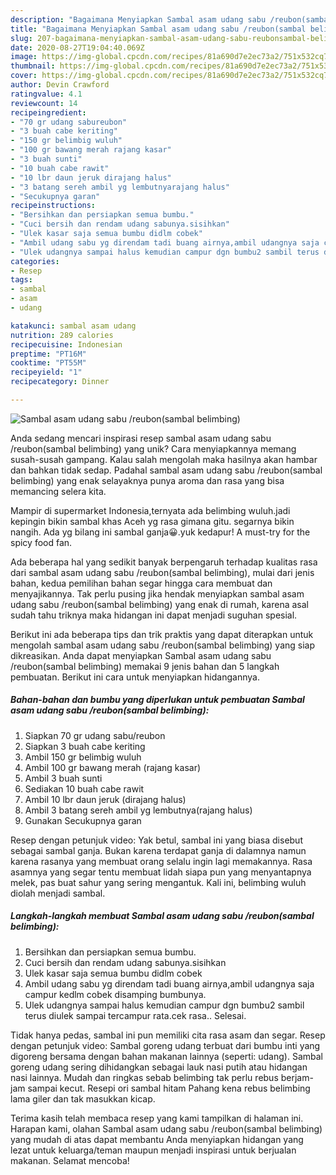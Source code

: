 ```yaml
---
description: "Bagaimana Menyiapkan Sambal asam udang sabu /reubon(sambal belimbing) yang Enak"
title: "Bagaimana Menyiapkan Sambal asam udang sabu /reubon(sambal belimbing) yang Enak"
slug: 207-bagaimana-menyiapkan-sambal-asam-udang-sabu-reubonsambal-belimbing-yang-enak
date: 2020-08-27T19:04:40.069Z
image: https://img-global.cpcdn.com/recipes/81a690d7e2ec73a2/751x532cq70/sambal-asam-udang-sabu-reubonsambal-belimbing-foto-resep-utama.jpg
thumbnail: https://img-global.cpcdn.com/recipes/81a690d7e2ec73a2/751x532cq70/sambal-asam-udang-sabu-reubonsambal-belimbing-foto-resep-utama.jpg
cover: https://img-global.cpcdn.com/recipes/81a690d7e2ec73a2/751x532cq70/sambal-asam-udang-sabu-reubonsambal-belimbing-foto-resep-utama.jpg
author: Devin Crawford
ratingvalue: 4.1
reviewcount: 14
recipeingredient:
- "70 gr udang sabureubon"
- "3 buah cabe keriting"
- "150 gr belimbig wuluh"
- "100 gr bawang merah rajang kasar"
- "3 buah sunti"
- "10 buah cabe rawit"
- "10 lbr daun jeruk dirajang halus"
- "3 batang sereh ambil yg lembutnyarajang halus"
- "Secukupnya garan"
recipeinstructions:
- "Bersihkan dan persiapkan semua bumbu."
- "Cuci bersih dan rendam udang sabunya.sisihkan"
- "Ulek kasar saja semua bumbu didlm cobek"
- "Ambil udang sabu yg direndam tadi buang airnya,ambil udangnya saja campur kedlm cobek disamping bumbunya."
- "Ulek udangnya sampai halus kemudian campur dgn bumbu2 sambil terus diulek sampai tercampur rata.cek rasa.. Selesai."
categories:
- Resep
tags:
- sambal
- asam
- udang

katakunci: sambal asam udang 
nutrition: 289 calories
recipecuisine: Indonesian
preptime: "PT16M"
cooktime: "PT55M"
recipeyield: "1"
recipecategory: Dinner

---
```



![Sambal asam udang sabu /reubon(sambal belimbing)](https://img-global.cpcdn.com/recipes/81a690d7e2ec73a2/751x532cq70/sambal-asam-udang-sabu-reubonsambal-belimbing-foto-resep-utama.jpg)

Anda sedang mencari inspirasi resep sambal asam udang sabu /reubon(sambal belimbing) yang unik? Cara menyiapkannya memang susah-susah gampang. Kalau salah mengolah maka hasilnya akan hambar dan bahkan tidak sedap. Padahal sambal asam udang sabu /reubon(sambal belimbing) yang enak selayaknya punya aroma dan rasa yang bisa memancing selera kita.

Mampir di supermarket Indonesia,ternyata ada belimbing wuluh.jadi kepingin bikin sambal khas Aceh yg rasa gimana gitu. segarnya bikin nangih. Ada yg bilang ini sambal ganja😀.yuk kedapur! A must-try for the spicy food fan.

Ada beberapa hal yang sedikit banyak berpengaruh terhadap kualitas rasa dari sambal asam udang sabu /reubon(sambal belimbing), mulai dari jenis bahan, kedua pemilihan bahan segar hingga cara membuat dan menyajikannya. Tak perlu pusing jika hendak menyiapkan sambal asam udang sabu /reubon(sambal belimbing) yang enak di rumah, karena asal sudah tahu triknya maka hidangan ini dapat menjadi suguhan spesial.


Berikut ini ada beberapa tips dan trik praktis yang dapat diterapkan untuk mengolah sambal asam udang sabu /reubon(sambal belimbing) yang siap dikreasikan. Anda dapat menyiapkan Sambal asam udang sabu /reubon(sambal belimbing) memakai 9 jenis bahan dan 5 langkah pembuatan. Berikut ini cara untuk menyiapkan hidangannya.

<!--inarticleads1-->

##### Bahan-bahan dan bumbu yang diperlukan untuk pembuatan Sambal asam udang sabu /reubon(sambal belimbing):

1. Siapkan 70 gr udang sabu/reubon
1. Siapkan 3 buah cabe keriting
1. Ambil 150 gr belimbig wuluh
1. Ambil 100 gr bawang merah (rajang kasar)
1. Ambil 3 buah sunti
1. Sediakan 10 buah cabe rawit
1. Ambil 10 lbr daun jeruk (dirajang halus)
1. Ambil 3 batang sereh ambil yg lembutnya(rajang halus)
1. Gunakan Secukupnya garan


Resep dengan petunjuk video: Yak betul, sambal ini yang biasa disebut sebagai sambal ganja. Bukan karena terdapat ganja di dalamnya namun karena rasanya yang membuat orang selalu ingin lagi memakannya. Rasa asamnya yang segar tentu membuat lidah siapa pun yang menyantapnya melek, pas buat sahur yang sering mengantuk. Kali ini, belimbing wuluh diolah menjadi sambal. 

<!--inarticleads2-->

##### Langkah-langkah membuat Sambal asam udang sabu /reubon(sambal belimbing):

1. Bersihkan dan persiapkan semua bumbu.
1. Cuci bersih dan rendam udang sabunya.sisihkan
1. Ulek kasar saja semua bumbu didlm cobek
1. Ambil udang sabu yg direndam tadi buang airnya,ambil udangnya saja campur kedlm cobek disamping bumbunya.
1. Ulek udangnya sampai halus kemudian campur dgn bumbu2 sambil terus diulek sampai tercampur rata.cek rasa.. Selesai.


Tidak hanya pedas, sambal ini pun memiliki cita rasa asam dan segar. Resep dengan petunjuk video: Sambal goreng udang terbuat dari bumbu inti yang digoreng bersama dengan bahan makanan lainnya (seperti: udang). Sambal goreng udang sering dihidangkan sebagai lauk nasi putih atau hidangan nasi lainnya. Mudah dan ringkas sebab belimbing tak perlu rebus berjam-jam sampai kecut. Resepi ori sambal hitam Pahang kena rebus belimbing lama giler dan tak masukkan kicap. 

Terima kasih telah membaca resep yang kami tampilkan di halaman ini. Harapan kami, olahan Sambal asam udang sabu /reubon(sambal belimbing) yang mudah di atas dapat membantu Anda menyiapkan hidangan yang lezat untuk keluarga/teman maupun menjadi inspirasi untuk berjualan makanan. Selamat mencoba!
